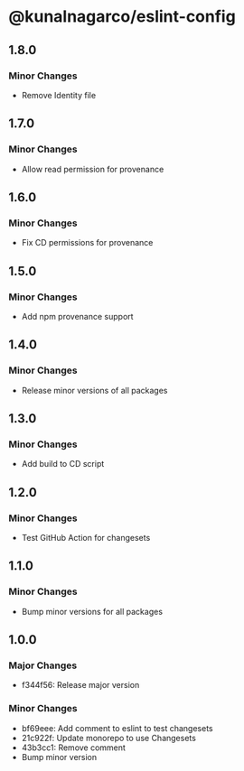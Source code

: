 # @kunalnagarco/eslint-config

## 1.8.0

### Minor Changes

- Remove Identity file

## 1.7.0

### Minor Changes

- Allow read permission for provenance

## 1.6.0

### Minor Changes

- Fix CD permissions for provenance

## 1.5.0

### Minor Changes

- Add npm provenance support

## 1.4.0

### Minor Changes

- Release minor versions of all packages

## 1.3.0

### Minor Changes

- Add build to CD script

## 1.2.0

### Minor Changes

- Test GitHub Action for changesets

## 1.1.0

### Minor Changes

- Bump minor versions for all packages

## 1.0.0

### Major Changes

- f344f56: Release major version

### Minor Changes

- bf69eee: Add comment to eslint to test changesets
- 21c922f: Update monorepo to use Changesets
- 43b3cc1: Remove comment
- Bump minor version
